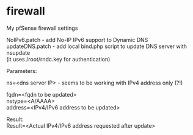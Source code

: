# firewall
My pfSense firewall settings

NoIPv6.patch    - add No-IP IPv6 support to Dynamic DNS<br>
updateDNS.patch - add local bind.php script to update DNS server with nsupdate<br>
                    (it uses /root/rndc.key for authentication)<br>
<p style="text-ident: 40px">Parameters:
<p style="text-ident: 60px">ns=&lt;dns server IP&gt; - seems to be working with IPv4 address only (?!)</p>
                    fqdn=&lt;fqdn to be updated&gt;<br>
                    nstype=&lt;A/AAAA&gt;<br>
                    address=&lt;IPv4/IPv6 address to be updated&gt;<br></p>
                  Result:<br>
                    Result=&lt;Actual IPv4/IPv6 address requested after update&gt;<br>
